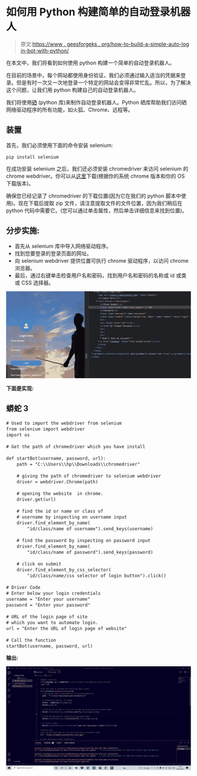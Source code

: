 # 如何用 Python 构建简单的自动登录机器人

> 原文:[https://www . geesforgeks . org/how-to-build-a-simple-auto-log in-bot-with-python/](https://www.geeksforgeeks.org/how-to-build-a-simple-auto-login-bot-with-python/)

在本文中，我们将看到如何使用 python 构建一个简单的自动登录机器人。

在目前的场景中，每个网站都使用身份验证，我们必须通过输入适当的凭据来登录。但是有时一次又一次地登录一个特定的网站会变得非常忙乱。所以，为了解决这个问题，让我们用 python 构建自己的自动登录机器人。

我们将使用[硒](https://www.geeksforgeeks.org/browser-automation-using-selenium/) (python 库)来制作自动登录机器人。Python 硒库帮助我们访问硒网络驱动程序的所有功能，如火狐、Chrome、远程等。

## 装置

首先，我们必须使用下面的命令安装 selenium:

```
pip install selenium
```

在成功安装 selenium 之后，我们还必须安装 chromedriver 来访问 selenium 的 chrome webdriver。你可以从[这里](https://chromedriver.chromium.org/home)下载(根据你的系统 chrome 版本和你的 OS 下载版本)。

确保您已经记录了 chromedriver 的下载位置(因为它在我们的 python 脚本中使用)。现在下载后提取 zip 文件，请注意提取文件的文件位置，因为我们稍后在 python 代码中需要它。(您可以通过单击属性，然后单击详细信息来找到位置)。

## **分步实施:**

*   首先从 selenium 库中导入网络驱动程序。
*   找到您要登录的登录页面的网址。
*   向 selenium webdriver 提供位置可执行 chrome 驱动程序，以访问 chrome 浏览器。
*   最后，通过右键单击检查用户名和密码，找到用户名和密码的名称或 id 或类或 CSS 选择器。

![](img/0a02f01eebe11c5f8fa682ed95ecf4d5.png)

**下面是实现:**

## 蟒蛇 3

```
# Used to import the webdriver from selenium
from selenium import webdriver 
import os

# Get the path of chromedriver which you have install

def startBot(username, password, url):
    path = "C:\\Users\\hp\\Downloads\\chromedriver"

    # giving the path of chromedriver to selenium webdriver
    driver = webdriver.Chrome(path)

    # opening the website  in chrome.
    driver.get(url)

    # find the id or name or class of
    # username by inspecting on username input
    driver.find_element_by_name(
        "id/class/name of username").send_keys(username)

    # find the password by inspecting on password input
    driver.find_element_by_name(
        "id/class/name of password").send_keys(password)

    # click on submit
    driver.find_element_by_css_selector(
        "id/class/name/css selector of login button").click()

# Driver Code
# Enter below your login credentials
username = "Enter your username"
password = "Enter your password"

# URL of the login page of site
# which you want to automate login.
url = "Enter the URL of login page of website"

# Call the function
startBot(username, password, url)
```

**输出:**

![](img/19dc12f3ff62340b629b5ab15c1c2d4a.png)